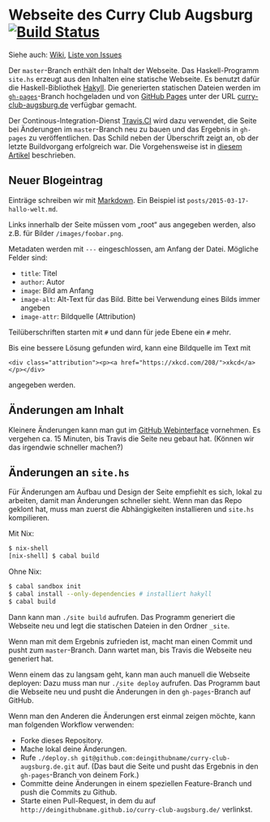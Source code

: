 # Webseite des Curry Club Augsburg [![Build Status][travis-img]][travis-url]

Siehe auch: [Wiki][wiki], [Liste von Issues][issues]

Der `master`-Branch enthält den Inhalt der Webseite. Das Haskell-Programm `site.hs` erzeugt aus den Inhalten eine statische Webseite. Es benutzt dafür die Haskell-Bibliothek [Hakyll][hakyll]. Die generierten statischen Dateien werden im [`gh-pages`][gh-pages-branch]-Branch hochgeladen und von [GitHub Pages][gh-pages] unter der URL [curry-club-augsburg.de](http://curry-club-augsburg.de/) verfügbar gemacht.

Der Continous-Integration-Dienst [Travis.CI][travis] wird dazu verwendet, die Seite bei Änderungen im `master`-Branch neu zu bauen und das Ergebnis in `gh-pages` zu veröffentlichen. Das Schild neben der Überschrift zeigt an, ob der letzte Buildvorgang erfolgreich war. Die Vorgehensweise ist in [diesem Artikel](http://timbaumann.info/posts/2013-08-04-hakyll-github-and-travis.html) beschrieben.

## Neuer Blogeintrag

Einträge schreiben wir mit [Markdown][md]. Ein Beispiel ist `posts/2015-03-17-hallo-welt.md`.

Links innerhalb der Seite müssen vom „root“ aus angegeben werden, also z.B. für Bilder `/images/foobar.png`.

Metadaten werden mit `---` eingeschlossen, am Anfang der Datei. Mögliche Felder sind:

- `title`: Titel
- `author`: Autor
- `image`: Bild am Anfang
- `image-alt`: Alt-Text für das Bild. Bitte bei Verwendung eines Bilds immer angeben
- `image-attr`: Bildquelle (Attribution)

Teilüberschriften starten mit `#` und dann für jede Ebene ein `#` mehr.

Bis eine bessere Lösung gefunden wird, kann eine Bildquelle im Text mit

    <div class="attribution"><p><a href="https://xkcd.com/208/">xkcd</a></p></div>

angegeben werden.


## Änderungen am Inhalt

Kleinere Änderungen kann man gut im [GitHub Webinterface][gh-webinterface] vornehmen. Es vergehen ca. 15 Minuten, bis Travis die Seite neu gebaut hat. (Können wir das irgendwie schneller machen?)


## Änderungen an `site.hs`

Für Änderungen am Aufbau und Design der Seite empfiehlt es sich, lokal zu arbeiten, damit man Änderungen schneller sieht. Wenn man das Repo geklont hat, muss man zuerst die Abhängigkeiten installieren und `site.hs` kompilieren.

Mit Nix:

```bash
$ nix-shell
[nix-shell] $ cabal build
```

Ohne Nix:

```bash
$ cabal sandbox init
$ cabal install --only-dependencies # installiert hakyll
$ cabal build
```

Dann kann man `./site build` aufrufen. Das Programm generiert die Webseite neu und legt die statischen Dateien in den Ordner `_site`.

Wenn man mit dem Ergebnis zufrieden ist, macht man einen Commit und pusht zum `master`-Branch. Dann wartet man, bis Travis die Webseite neu generiert hat.

Wenn einem das zu langsam geht, kann man auch manuell die Webseite deployen: Dazu muss man nur `./site deploy` aufrufen. Das Programm baut die Webseite neu und pusht die Änderungen in den `gh-pages`-Branch auf GitHub.

Wenn man den Anderen die Änderungen erst einmal zeigen möchte, kann man folgenden Workflow verwenden:

* Forke dieses Repository.
* Mache lokal deine Änderungen.
* Rufe `./deploy.sh git@github.com:deingithubname/curry-club-augsburg.de.git` auf. (Das baut die Seite und pusht das Ergebnis in den `gh-pages`-Branch von deinem Fork.)
* Committe deine Änderungen in einem speziellen Feature-Branch und push die Commits zu Github.
* Starte einen Pull-Request, in dem du auf `http://deingithubname.github.io/curry-club-augsburg.de/` verlinkst.

[wiki]: https://github.com/curry-club-aux/curry-club-augsburg.de/wiki
[issues]: https://github.com/curry-club-aux/curry-club-augsburg.de/issues
[gh-pages]: https://pages.github.com/
[travis]: https://travis-ci.org/
[travis-url]: https://travis-ci.org/curry-club-aux/curry-club-augsburg.de
[travis-img]: https://travis-ci.org/curry-club-aux/curry-club-augsburg.de.svg?branch=master
[gh-webinterface]: https://help.github.com/articles/github-flow-in-the-browser/
[hakyll]: http://jaspervdj.be/hakyll/
[gh-pages-branch]: https://github.com/curry-club-aux/curry-club-augsburg.de/tree/gh-pages
[md]: https://daringfireball.net/projects/markdown/dingus
